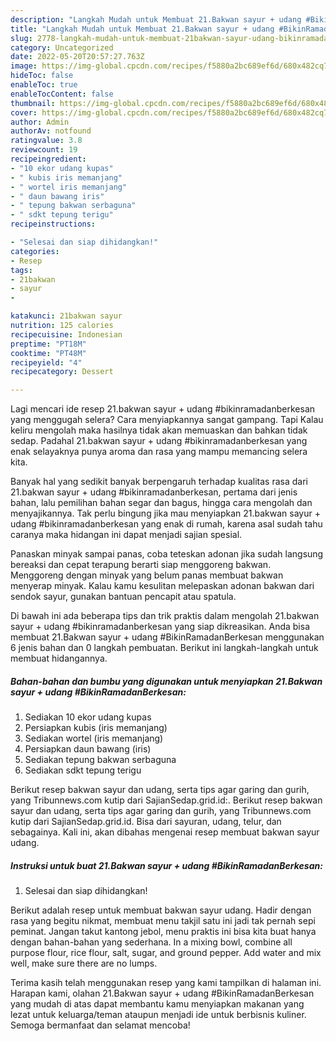 ```yaml
---
description: "Langkah Mudah untuk Membuat 21.Bakwan sayur + udang #BikinRamadanBerkesan yang Enak Banget, Buat Buka Puasa Menggugah Selera"
title: "Langkah Mudah untuk Membuat 21.Bakwan sayur + udang #BikinRamadanBerkesan yang Enak Banget, Buat Buka Puasa Menggugah Selera"
slug: 2778-langkah-mudah-untuk-membuat-21bakwan-sayur-udang-bikinramadanberkesan-yang-enak-banget-buat-buka-puasa-menggugah-selera
category: Uncategorized
date: 2022-05-20T20:57:27.763Z
image: https://img-global.cpcdn.com/recipes/f5880a2bc689ef6d/680x482cq70/21bakwan-sayur-udang-bikinramadanberkesan-foto-resep-utama.jpg
hideToc: false
enableToc: true
enableTocContent: false
thumbnail: https://img-global.cpcdn.com/recipes/f5880a2bc689ef6d/680x482cq70/21bakwan-sayur-udang-bikinramadanberkesan-foto-resep-utama.jpg
cover: https://img-global.cpcdn.com/recipes/f5880a2bc689ef6d/680x482cq70/21bakwan-sayur-udang-bikinramadanberkesan-foto-resep-utama.jpg
author: Admin
authorAv: notfound
ratingvalue: 3.8
reviewcount: 19
recipeingredient:
- "10 ekor udang kupas"
- " kubis iris memanjang"
- " wortel iris memanjang"
- " daun bawang iris"
- " tepung bakwan serbaguna"
- " sdkt tepung terigu"
recipeinstructions:

- "Selesai dan siap dihidangkan!"
categories:
- Resep
tags:
- 21bakwan
- sayur
- 

katakunci: 21bakwan sayur  
nutrition: 125 calories
recipecuisine: Indonesian
preptime: "PT18M"
cooktime: "PT48M"
recipeyield: "4"
recipecategory: Dessert

---
```



Lagi mencari ide resep 21.bakwan sayur + udang #bikinramadanberkesan yang menggugah selera? Cara menyiapkannya sangat gampang. Tapi Kalau keliru mengolah maka hasilnya tidak akan memuaskan dan bahkan tidak sedap. Padahal 21.bakwan sayur + udang #bikinramadanberkesan yang enak selayaknya punya aroma dan rasa yang mampu memancing selera kita.


Banyak hal yang sedikit banyak berpengaruh terhadap kualitas rasa dari 21.bakwan sayur + udang #bikinramadanberkesan, pertama dari jenis bahan, lalu pemilihan bahan segar dan bagus, hingga cara mengolah dan menyajikannya. Tak perlu bingung jika mau menyiapkan 21.bakwan sayur + udang #bikinramadanberkesan yang enak di rumah, karena asal sudah tahu caranya maka hidangan ini dapat menjadi sajian spesial.

Panaskan minyak sampai panas, coba teteskan adonan jika sudah langsung bereaksi dan cepat terapung berarti siap menggoreng bakwan. Menggoreng dengan minyak yang belum panas membuat bakwan menyerap minyak. Kalau kamu kesulitan melepaskan adonan bakwan dari sendok sayur, gunakan bantuan pencapit atau spatula.


Di bawah ini ada beberapa tips dan trik praktis dalam mengolah 21.bakwan sayur + udang #bikinramadanberkesan yang siap dikreasikan. Anda bisa membuat 21.Bakwan sayur + udang #BikinRamadanBerkesan menggunakan 6 jenis bahan dan 0 langkah pembuatan. Berikut ini langkah-langkah untuk membuat hidangannya.

<!--inarticleads1-->

##### Bahan-bahan dan bumbu yang digunakan untuk menyiapkan 21.Bakwan sayur + udang #BikinRamadanBerkesan:

1. Sediakan 10 ekor udang kupas
1. Persiapkan  kubis (iris memanjang)
1. Sediakan  wortel (iris memanjang)
1. Persiapkan  daun bawang (iris)
1. Sediakan  tepung bakwan serbaguna
1. Sediakan  sdkt tepung terigu


Berikut resep bakwan sayur dan udang, serta tips agar garing dan gurih, yang Tribunnews.com kutip dari SajianSedap.grid.id:. Berikut resep bakwan sayur dan udang, serta tips agar garing dan gurih, yang Tribunnews.com kutip dari SajianSedap.grid.id. Bisa dari sayuran, udang, telur, dan sebagainya. Kali ini, akan dibahas mengenai resep membuat bakwan sayur udang. 

<!--inarticleads2-->

##### Instruksi untuk buat 21.Bakwan sayur + udang #BikinRamadanBerkesan:


1. Selesai dan siap dihidangkan!

Berikut adalah resep untuk membuat bakwan sayur udang. Hadir dengan rasa yang begitu nikmat, membuat menu takjil satu ini jadi tak pernah sepi peminat. Jangan takut kantong jebol, menu praktis ini bisa kita buat hanya dengan bahan-bahan yang sederhana. In a mixing bowl, combine all purpose flour, rice flour, salt, sugar, and ground pepper. Add water and mix well, make sure there are no lumps. 

Terima kasih telah menggunakan resep yang kami tampilkan di halaman ini. Harapan kami, olahan 21.Bakwan sayur + udang #BikinRamadanBerkesan yang mudah di atas dapat membantu kamu menyiapkan makanan yang lezat untuk keluarga/teman ataupun menjadi ide untuk berbisnis kuliner. Semoga bermanfaat dan selamat mencoba!
